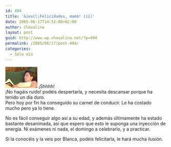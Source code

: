 ```yaml
---
id: 494
title: '&iexcl;Felicidades, mamá! (ii)'
date: 2005-06-17T14:52:08+02:00
author: Chavalina
layout: post
guid: http://www.wp.chavalina.net/?p=494
permalink: /2005/06/17/post-494/
categories:
  - Sólo mío
---
```

<img class="imgizqda" src="/imagenes/fotos/mama.jpg" alt="ZzZzZz" /> &iexcl;Shhhh!  
&iexcl;No hagáis ruido! podéis despertarla, y necesita descansar porque ha tenido un d&iacute;a duro.  
Pero hoy por fin ha conseguido su carnet de conducir. Le ha costado mucho pero ya lo tiene.

No es fácil conseguir algo as&iacute; a su edad, y además &uacute;ltimamente ha estado bastante desanimada, as&iacute; que espero que esto le suponga una inyecci&oacute;n de energ&iacute;a. Ni exámenes ni nada, el domingo a celebrarlo, y a practicar.

Si la conocéis y la veis por Blanca, podéis felicitarla, le hará mucha ilusi&oacute;n.